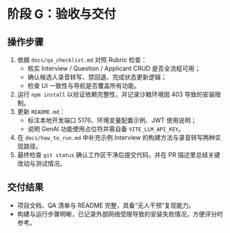 # 阶段 G：验收与交付

## 操作步骤
1. 依据 `docs/qa_checklist.md` 对照 Rubric 检查：
   - 核实 Interview / Question / Applicant CRUD 是否全流程可用；
   - 确认候选人录音转写、禁回退、完成状态更新逻辑；
   - 检查 UI 一致性与导航是否覆盖所有功能。
2. 运行 `npm install` 以验证依赖完整性，并记录沙箱环境因 403 导致的安装限制。
3. 更新 `README.md`：
   - 标注本地开发端口 5176、环境变量配置示例、JWT 使用说明；
   - 说明 GenAI 功能使用占位符并需自备 `VITE_LLM_API_KEY`。
4. 在 `docs/how_to_run.md` 中补充示例 Interview 的构建方法与录音转写两种实现路径。
5. 最终检查 `git status` 确认工作区干净后提交代码，并在 PR 描述里总结关键改动与测试情况。

## 交付结果
- 项目文档、QA 清单与 README 完整，具备“无人干预”复现能力。
- 构建与运行步骤明晰，已记录外部网络受限导致的安装失败情况，方便评分时参考。
